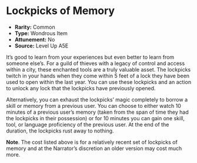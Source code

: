 
# Lockpicks of Memory

* **Rarity:** Common
* **Type:** Wondrous Item
* **Attunement:** No
* **Source:** Level Up A5E


It’s good to learn from your experiences but even better to learn from someone else’s. For a guild of thieves with a legacy of control and access within a city, these enchanted tools are a truly valuable asset. The lockpicks twitch in your hands when they come within 5 feet of a lock they have been used to open within the last year. You can use these lockpicks and an action to unlock any lock that the lockpicks have previously opened.

Alternatively, you can exhaust the lockpicks’ magic completely to borrow a skill or memory from a previous user. You can choose to either watch 10 minutes of a previous user’s memory (taken from the span of time they had the lockpicks in their possession) or for 10 minutes you can gain one skill, tool, or language proficiency of the previous user. At the end of the duration, the lockpicks rust away to nothing.

**Note**. The cost listed above is for a relatively recent set of lockpicks of memory and at the Narrator’s discretion an older version may cost much more.
